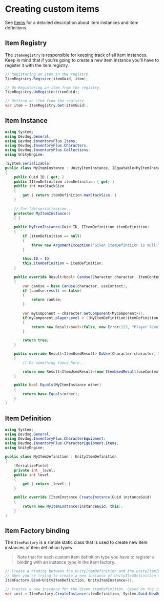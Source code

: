 # Creating custom items

See [Items](Items.md) for a detailed description about item instances and item definitions.

## Item Registry

The `ItemRegistry` is responsible for keeping track of all item instances.
Keep in mind that if you're going to create a new item instance you'll have to register it with the item registry.

```csharp
// Registering an item in the registry.
ItemRegistry.Register(itemGuid, item);

// Un-Registering an item from the registry.
ItemRegistry.UnRegister(itemGuid);

// Getting an item from the registry
var item = ItemRegistry.Get(itemGuid);
```

## Item Instance

```csharp
using System;
using Devdog.General;
using Devdog.InventoryPlus.Items;
using Devdog.InventoryPlus.Characters;
using Devdog.InventoryPlus.Collections;
using UnityEngine;

[System.Serializable]
public class MyItemInstance : UnityItemInstance, IEquatable<MyItemInstance>
{
    public Guid ID { get; }
    public IItemDefinition itemDefinition { get; }
    public int maxStackSize
    {
        get { return itemDefinition.maxStackSize; }
    }
    
    // For (de)serialization...
    protected MyItemInstance()
    { }
    
    public MyItemInstance(Guid ID, IItemDefinition itemDefinition)
    {
        if (itemDefinition == null)
        {
            throw new ArgumentException("Given ItemDefintiion is null!");
        }
        
        this.ID = ID;
        this.itemDefinition = itemDefinition;
    }
    
	public override Result<bool> CanUse(Character character, ItemContext useContext)
	{
		var canUse = base.CanUse(character, useContext);
		if (canUse.result == false)
		{
			return canUse;
		}
		
		var myComponent = character.GetComponent<MyComponent>();
		if(myComponent.playerLevel < ((MyItemDefinition)itemDefinition).level)
		{
			return new Result<bool>(false, new Error(123, "Player level is too low"));
		}

		return true;
	}

	public override Result<ItemUsedResult> DoUse(Character character, ItemContext useContext)
	{
		// Do something fancy here...

		return new Result<ItemUsedResult>(new ItemUsedResult(useContext.useAmount, false, 0f));
	}

	public bool Equals(MyItemInstance other)
	{
		return base.Equals(other);
	}
}
```

## Item Definition

```csharp
using System;
using Devdog.General;
using Devdog.InventoryPlus.CharacterEquipment;
using Devdog.InventoryPlus.CharacterEquipment.Items;
using UnityEngine;

public class MyItemDefinition : UnityItemDefinition
{
	[SerializeField]
	private int _level;
	public int level
	{
		get { return _level; }
	}

	public override IItemInstance CreateInstance(Guid instanceGuid)
	{
		return new MyItemInstance(instanceGuid, this);
	}
}
```

## Item Factory binding

The `ItemFactory` is a simple static class that is used to create new item instances of item definition types.

> Note that for each custom item definition type you have to register a binding with an instance type in the item factory.

```csharp
// Create a binding between the UnityItemDefinition and the UnityItemInstance.
// When you're trying to create a new instance of UnityItemDefinition this will ensure a new instance of UnityItemInstance will be returned.
ItemFactory.Bind<UnityItemDefinition, UnityItemInstance>();

// Creates a new instance for the given itemDefinition. Based on the itemDefinition type and the set bindings a new instance will be returned.
var inst = ItemFactory.CreateInstance(itemDefinition, System.Guid.NewGuid());
```